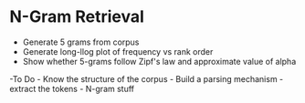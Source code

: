 N-Gram Retrieval
================

- Generate 5 grams from corpus
- Generate long-llog plot of frequency vs rank order
- Show whether 5-grams follow Zipf's law and approximate value of alpha

-To Do
    - Know the structure of the corpus
    - Build a parsing mechanism
    - extract the tokens
    - N-gram stuff
